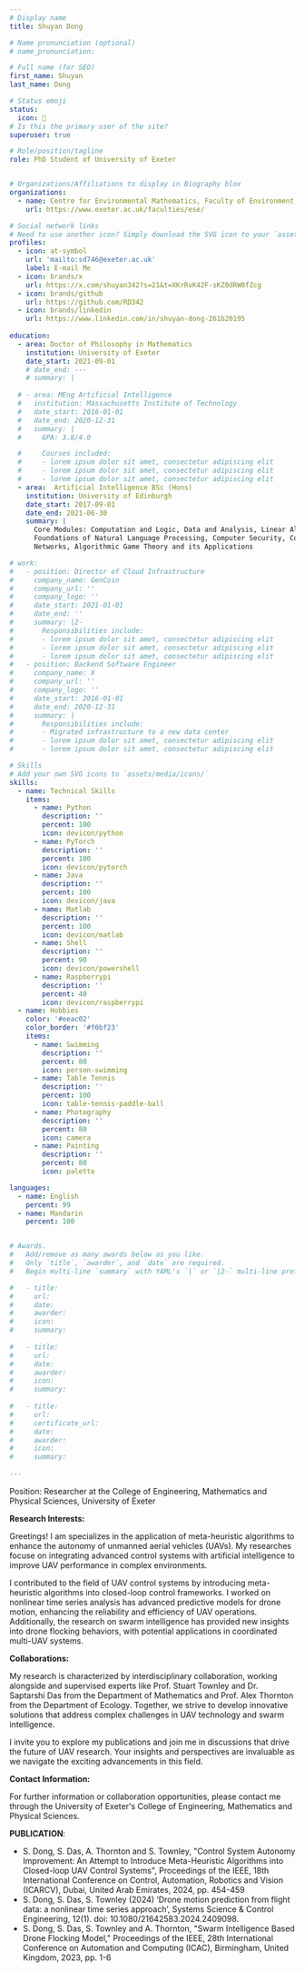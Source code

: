 ```yaml
---
# Display name
title: Shuyan Dong

# Name pronunciation (optional)
# name_pronunciation: 

# Full name (for SEO)
first_name: Shuyan
last_name: Dong

# Status emoji
status:
  icon: 🌱
# Is this the primary user of the site?
superuser: true

# Role/position/tagline
role: PhD Student of University of Exeter 


# Organizations/Affiliations to display in Biography blox
organizations:
  - name: Centre for Environmental Mathematics, Faculty of Environment, Science and Economy, University of Exeter
    url: https://www.exeter.ac.uk/faculties/ese/

# Social network links
# Need to use another icon? Simply download the SVG icon to your `assets/media/icons/` folder.
profiles:
  - icon: at-symbol
    url: 'mailto:sd746@exeter.ac.uk'
    label: E-mail Me
  - icon: brands/x
    url: https://x.com/shuyan342?s=21&t=XKrRvK42F-sKZ0dRW0fZcg
  - icon: brands/github
    url: https://github.com/RD342
  - icon: brands/linkedin
    url: https://www.linkedin.com/in/shuyan-dong-261b20195
 
education:
  - area: Doctor of Philosophy in Mathematics 
    institution: University of Exeter 
    date_start: 2021-09-01
    # date_end: ---
    # summary: |
    
  # - area: MEng Artificial Intelligence
  #   institution: Massachusetts Institute of Technology
  #   date_start: 2016-01-01
  #   date_end: 2020-12-31
  #   summary: |
  #     GPA: 3.8/4.0

  #     Courses included:
  #     - lorem ipsum dolor sit amet, consectetur adipiscing elit
  #     - lorem ipsum dolor sit amet, consectetur adipiscing elit
  #     - lorem ipsum dolor sit amet, consectetur adipiscing elit
  - area:  Artificial Intelligence BSc (Hons)
    institution: University of Edinburgh
    date_start: 2017-09-01
    date_end: 2021-06-30
    summary: |
      Core Modules: Computation and Logic, Data and Analysis, Linear Algebra, 
      Foundations of Natural Language Processing, Computer Security, Computer Communications and 
      Networks, Algorithmic Game Theory and its Applications

# work:
#   - position: Director of Cloud Infrastructure
#     company_name: GenCoin
#     company_url: ''
#     company_logo: ''
#     date_start: 2021-01-01
#     date_end: ''
#     summary: |2-
#       Responsibilities include:
#       - lorem ipsum dolor sit amet, consectetur adipiscing elit
#       - lorem ipsum dolor sit amet, consectetur adipiscing elit
#       - lorem ipsum dolor sit amet, consectetur adipiscing elit
#   - position: Backend Software Engineer
#     company_name: X
#     company_url: ''
#     company_logo: ''
#     date_start: 2016-01-01
#     date_end: 2020-12-31
#     summary: |
#       Responsibilities include:
#       - Migrated infrastructure to a new data center
#       - lorem ipsum dolor sit amet, consectetur adipiscing elit
#       - lorem ipsum dolor sit amet, consectetur adipiscing elit

# Skills
# Add your own SVG icons to `assets/media/icons/`
skills:
  - name: Technical Skills
    items:
      - name: Python
        description: ''
        percent: 100
        icon: devicon/python
      - name: PyTorch
        description: ''
        percent: 100
        icon: devicon/pytorch
      - name: Java
        description: ''
        percent: 100
        icon: devicon/java
      - name: Matlab
        description: ''
        percent: 100
        icon: devicon/matlab
      - name: Shell
        description: ''
        percent: 90
        icon: devicon/powershell
      - name: Raspberrypi
        description: ''
        percent: 40
        icon: devicon/raspberrypi
  - name: Hobbies
    color: '#eeac02'
    color_border: '#f0bf23'
    items:
      - name: Swimming
        description: ''
        percent: 80
        icon: person-swimming
      - name: Table Tennis
        description: ''
        percent: 100
        icon: table-tennis-paddle-ball
      - name: Photography
        description: ''
        percent: 80
        icon: camera
      - name: Painting
        description: ''
        percent: 80
        icon: palette

languages:
  - name: English
    percent: 99
  - name: Mandarin
    percent: 100


# Awards.
#   Add/remove as many awards below as you like.
#   Only `title`, `awarder`, and `date` are required.
#   Begin multi-line `summary` with YAML's `|` or `|2-` multi-line prefix and indent 2 spaces below.

#   - title: 
#     url: 
#     date: 
#     awarder:
#     icon: 
#     summary: 
     
#   - title: 
#     url: 
#     date: 
#     awarder:
#     icon:
#     summary: 
     
#   - title: 
#     url:
#     certificate_url: 
#     date:
#     awarder: 
#     icon: 
#     summary: 
      
---
```


Position: Researcher at the College of Engineering, Mathematics and Physical Sciences, University of Exeter

**Research Interests:**

Greetings! I am specializes in the application of meta-heuristic algorithms to enhance the autonomy of unmanned aerial vehicles (UAVs). My researches focuse on integrating advanced control systems with artificial intelligence to improve UAV performance in complex environments.

I contributed to the field of UAV control systems by introducing meta-heuristic algorithms into closed-loop control frameworks. I worked on nonlinear time series analysis has advanced predictive models for drone motion, enhancing the reliability and efficiency of UAV operations. Additionally, the research on swarm intelligence has provided new insights into drone flocking behaviors, with potential applications in coordinated multi-UAV systems.

**Collaborations:**

My research is characterized by interdisciplinary collaboration, working alongside and supervised experts like Prof. Stuart Townley and Dr. Saptarshi Das from the Department of Mathematics and Prof. Alex Thornton from the Department of Ecology. Together, we strive to develop innovative solutions that address complex challenges in UAV technology and swarm intelligence.

I invite you to explore my publications and join me in discussions that drive the future of UAV research. Your insights and perspectives are invaluable as we navigate the exciting advancements in this field.

**Contact Information:**

For further information or collaboration opportunities, please contact me through the University of Exeter's College of Engineering, Mathematics and Physical Sciences.

**PUBLICATION**:
- S. Dong, S. Das, A. Thornton and S. Townley, "Control System Autonomy Improvement: An Attempt to Introduce Meta-Heuristic Algorithms into Closed-loop UAV Control Systems", Proceedings of the IEEE, 18th International Conference on Control, Automation, Robotics and Vision (ICARCV), Dubai, United Arab Emirates, 2024, pp. 454-459
- S. Dong, S. Das, S. Townley (2024) ‘Drone motion prediction from flight data: a nonlinear time series approach’, Systems Science & Control Engineering, 12(1). doi: 10.1080/21642583.2024.2409098.
- S. Dong, S. Das, S. Townley and A. Thornton, "Swarm Intelligence Based Drone Flocking Model," Proceedings of the IEEE, 28th International Conference on Automation and Computing (ICAC), Birmingham, United Kingdom, 2023, pp. 1-6
